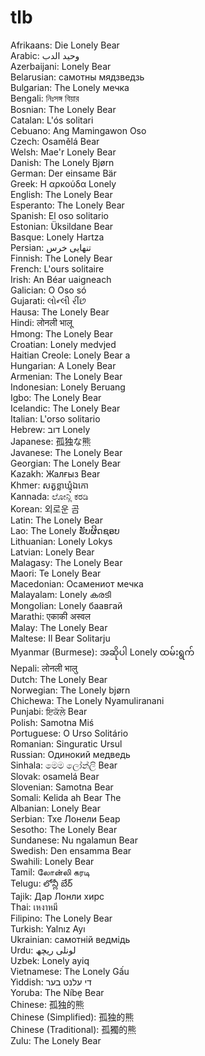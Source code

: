 # tlb
Afrikaans: Die Lonely Bear  
Arabic: وحيد الدب  
Azerbaijani: Lonely Bear  
Belarusian: самотны мядзведзь  
Bulgarian: The Lonely мечка  
Bengali: নিঃসঙ্গ বিয়ার  
Bosnian: The Lonely Bear  
Catalan: L&#39;ós solitari  
Cebuano: Ang Mamingawon Oso  
Czech: Osamělá Bear  
Welsh: Mae&#39;r Lonely Bear  
Danish: The Lonely Bjørn  
German: Der einsame Bär  
Greek: Η αρκούδα Lonely  
English: The Lonely Bear  
Esperanto: The Lonely Bear  
Spanish: El oso solitario  
Estonian: Üksildane Bear  
Basque: Lonely Hartza  
Persian: تنهایی خرس  
Finnish: The Lonely Bear  
French: L&#39;ours solitaire  
Irish: An Béar uaigneach  
Galician: O Oso só  
Gujarati: લોન્લી રીંછ  
Hausa: The Lonely Bear  
Hindi: लोनली भालू  
Hmong: The Lonely Bear  
Croatian: Lonely medvjed  
Haitian Creole: Lonely Bear a  
Hungarian: A Lonely Bear  
Armenian: The Lonely Bear  
Indonesian: Lonely Beruang  
Igbo: The Lonely Bear  
Icelandic: The Lonely Bear  
Italian: L&#39;orso solitario  
Hebrew: דוב Lonely  
Japanese: 孤独な熊  
Javanese: The Lonely Bear  
Georgian: The Lonely Bear  
Kazakh: Жалғыз Bear  
Khmer: សត្វខ្លាឃ្មុំឯកោ  
Kannada: ಲೋನ್ಲಿ ಕರಡಿ  
Korean: 외로운 곰  
Latin: The Lonely Bear  
Lao: The Lonely ຮັບຜິດຊອບ  
Lithuanian: Lonely Lokys  
Latvian: Lonely Bear  
Malagasy: The Lonely Bear  
Maori: Te Lonely Bear  
Macedonian: Осамениот мечка  
Malayalam: Lonely കരടി  
Mongolian: Lonely баавгай  
Marathi: एकाकी अस्वल  
Malay: The Lonely Bear  
Maltese: Il Bear Solitarju  
Myanmar (Burmese): အဆိုပါ Lonely ထမ်းရွက်  
Nepali: लोनली भालु  
Dutch: The Lonely Bear  
Norwegian: The Lonely bjørn  
Chichewa: The Lonely Nyamuliranani  
Punjabi: ਇਕੱਲੇ Bear  
Polish: Samotna Miś  
Portuguese: O Urso Solitário  
Romanian: Singuratic Ursul  
Russian: Одинокий медведь  
Sinhala: මෙම ලෝන්ලි Bear  
Slovak: osamelá Bear  
Slovenian: Samotna Bear  
Somali: Kelida ah Bear The  
Albanian: Lonely Bear  
Serbian: Тхе Лонели Беар  
Sesotho: The Lonely Bear  
Sundanese: Nu ngalamun Bear  
Swedish: Den ensamma Bear  
Swahili: Lonely Bear  
Tamil: லோன்லி கரடி  
Telugu: లోన్లీ బేర్  
Tajik: Дар Лонли хирс  
Thai: เหงาหมี  
Filipino: The Lonely Bear  
Turkish: Yalnız Ayı  
Ukrainian: самотній ведмідь  
Urdu: لونلی ریچھ  
Uzbek: Lonely ayiq  
Vietnamese: The Lonely Gấu  
Yiddish: די עלנט בער  
Yoruba: The Níbẹ Bear  
Chinese: 孤独的熊  
Chinese (Simplified): 孤独的熊  
Chinese (Traditional): 孤獨的熊  
Zulu: The Lonely Bear  
